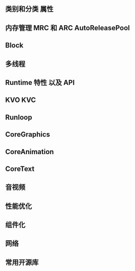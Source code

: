 
## 类别和分类 属性

## 内存管理 MRC 和 ARC AutoReleasePool

## Block

## 多线程

## Runtime 特性 以及 API

## KVO KVC

## Runloop

## CoreGraphics

## CoreAnimation

## CoreText

## 音视频

## 性能优化

## 组件化

## 网络 

## 常用开源库








